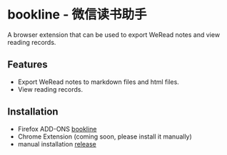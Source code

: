 # bookline - 微信读书助手

A browser extension that can be used to export WeRead notes and view reading records.

## Features

- Export WeRead notes to markdown files and html files.
- View reading records.

## Installation

- Firefox ADD-ONS [bookline](https://addons.mozilla.org/en-US/firefox/addon/bookline/)
- Chrome Extension (coming soon, please install it manually)
- manual installation [release](https://github.com/JarryChung/bookline/releases)
